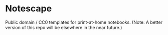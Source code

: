 # Notescape
Public domain / CC0 templates for print-at-home notebooks. (Note: A better version of this repo will be elsewhere in the near future.)
